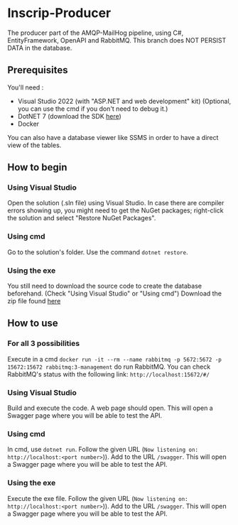 # Inscrip-Producer

The producer part of the AMQP-MailHog pipeline, using C#, EntityFramework, OpenAPI and RabbitMQ.
This branch does NOT PERSIST DATA in the database.

## Prerequisites

You'll need :
- Visual Studio 2022 (with "ASP.NET and web development" kit) (Optional, you can use the cmd if you don't need to debug it.)
- DotNET 7 (download the SDK [here](https://dotnet.microsoft.com/en-us/download/dotnet/7.0))
- Docker

You can also have a database viewer like SSMS in order to have a direct view of the tables.

## How to begin

### Using Visual Studio
Open the solution (.sln file) using Visual Studio. In case there are compiler errors showing up, you might need to get the NuGet packages; right-click the solution and select "Restore NuGet Packages".

### Using cmd
Go to the solution's folder. Use the command `dotnet restore`.

### Using the exe
You still need to download the source code to create the database beforehand. (Check "Using Visual Studio" or "Using cmd")
Download the zip file found [here](https://github.com/Gameplushy/Inscrip-Producer/releases/tag/in-memory-release)

## How to use

### For all 3 possibilities
Execute in a cmd `docker run -it --rm --name rabbitmq -p 5672:5672 -p 15672:15672 rabbitmq:3-management` do run RabbitMQ.
You can check RabbitMQ's status with the following link: `http://localhost:15672/#/` 

### Using Visual Studio
Build and execute the code. A web page should open. This will open a Swagger page where you will be able to test the API.

### Using cmd
In cmd, use `dotnet run`. Follow the given URL (`Now listening on: http://localhost:<port number>`)). Add to the URL `/swagger`. This will open a Swagger page where you will be able to test the API.

### Using the exe
Execute the exe file. Follow the given URL (`Now listening on: http://localhost:<port number>`)). Add to the URL `/swagger`. This will open a Swagger page where you will be able to test the API.